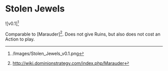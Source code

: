 # Stolen Jewels

![v0.1][^1]

Comparable to [Marauder][^2]. Does not give Ruins, but also does not cost an
Action to play.

[^1]: /Images/Stolen_Jewels_v0.1.png
[^2]: http://wiki.dominionstrategy.com/index.php/Marauder
